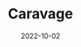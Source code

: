 ---
title: Caravage
date: 2022-10-02
taxonomy: ILLUSTRATION - UX.UI
slug: caravage
dividerDate: ......................
dividerTaxonomy: .......
thumbnail: caravage/thumbnail_caravage.svg
coverImage: rencontres_by_CA/thumbnail_detail.svg
externalLink: https://caravage-bacchanight-2023.netlify.app/

problematic: "MMI student are invited yearly to take part in the Bacchanight at the MUSBA. The goal : create an interactive experience in the museum. We decided to create a fighting game about a painting."


content:
  titleSection:
  - taxonomy: ILLUSTRATION
  - people: 5
  - duration: 2
  thinkingSection:
    pains:
      - The public is very diverse and there is no specific target audience.
      - People usually don't stop in front of paintings.
      - WIFI in the museum is very terrible
    solutions:
      - The project has to be accessible in every way and very user friendly.
      - If the game is engaging and uses a painting the player will recall the painting.
      - The project has to be optimised in order to work in every circumpstance.
  processSection:
    - percent:
      - top:
        - icon: icon-20-percent.svg
        - text: "Find inspiration and create a moodboard with the painting we chose : 'Un chanteur s'accompagnant au luth' of Hendrick TER BRUGGHEN."
      - img: caravage/moodboard.png
    - percent:
      - top:
        - icon: icon-50-percent.svg
        - text: "We made a few tests for character designs using Midjourney."
      - img: caravage/midjourney.jpg
    - percent:
      - top:
        - icon: icon-80-percent.svg 
        - text: "Then we had to decline the final designs."
      - img: caravage/model.png
    - percent:
      - top:
        - icon: icon-100-percent.svg 
        - text: "Finally we animated and implemented them."
      - img: caravage/anim.mp4
  gallerySection:
    logo:
      - caravage/character.png
    screenCenter: 
      - caravage/asset_1.png
      - caravage/asset_2.png
    screenRight:
      - caravage/asset_3.png
      - caravage/asset_4.png
      - caravage/asset_5.jpg
      - caravage/asset_6.png
    assets:


  learningSection:
        - Create assets & animation for a game that should be palyable regardless of the wifi
        - Using Midjourney to create moodboards and character sheets inspired by our reference painting
        - Creating lottie animations, assets & UI for a mobile-only game.

nextProjectName: Les Souvenrs d'Orphée
nextProject: souvenirs-orphee/
nextProjectthumbnail: souvenirs_orphee/next_image.svg

footer_version: sticky
---